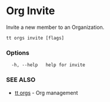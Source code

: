 # Org Invite

Invite a new member to an Organization.

```
tt orgs invite [flags]
```

### Options

```
  -h, --help   help for invite
```

### SEE ALSO

* [tt orgs](tt_orgs.md)	 - Org management
